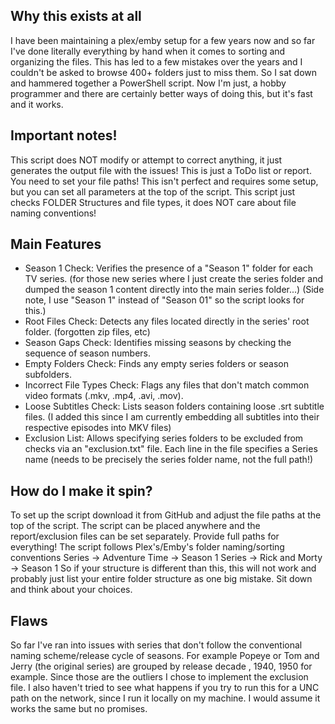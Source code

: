 ## Why this exists at all
I have been maintaining a plex/emby setup for a few years now and so far I've done literally everything by hand when it comes to sorting and organizing the files. This has led to a few mistakes over the years and I couldn't be asked to browse 400+ folders just to miss them. So I sat down and hammered together a PowerShell script.
Now I'm just, a hobby programmer and there are certainly better ways of doing this, but it's fast and it works. 

## Important notes!
This script does NOT modify or attempt to correct anything, it just generates the output file with the issues! This is just a ToDo list or report. 
You need to set your file paths! This isn't perfect and requires some setup, but you can set all parameters at the top of the script.
This script just checks FOLDER Structures and file types, it does NOT care about file naming conventions!
## Main Features
- Season 1 Check: Verifies the presence of a "Season 1" folder for each TV series. (for those new series where I just create the series folder and dumped the season 1 content directly into the main series folder...) (Side note, I use "Season 1" instead of "Season 01" so the script looks for this.)
- Root Files Check: Detects any files located directly in the series' root folder. (forgotten zip files, etc)
- Season Gaps Check: Identifies missing seasons by checking the sequence of season numbers.
- Empty Folders Check: Finds any empty series folders or season subfolders.
- Incorrect File Types Check: Flags any files that don't match common video formats (.mkv, .mp4, .avi, .mov).
- Loose Subtitles Check: Lists season folders containing loose .srt subtitle files. (I added this since I am currently embedding all subtitles into their respective episodes into MKV files)
- Exclusion List: Allows specifying series folders to be excluded from checks via an "exclusion.txt" file. Each line in the file specifies a Series name (needs to be precisely the series folder name, not the full path!)
## How do I make it spin?
To set up the script download it from GitHub  and adjust the file paths at the top of the script. The script can be placed anywhere and the report/exclusion files can be set separately. Provide full paths for everything!
The script follows Plex's/Emby's folder naming/sorting conventions
Series -> Adventure Time -> Season 1
Series -> Rick and Morty -> Season 1
So if your structure is different than this, this will not work and probably just list your entire folder structure as one big mistake. Sit down and think about your choices. 
## Flaws
So far I've ran into issues with series that don't follow the conventional naming scheme/release cycle of seasons. For example Popeye or Tom and Jerry (the original series) are grouped by release decade , 1940, 1950 for example. Since those are the outliers I chose to implement the exclusion file. I also haven't tried to see what happens if you try to run this for a UNC path on the network, since I run it locally on my machine. I would assume it works the same but no promises.
